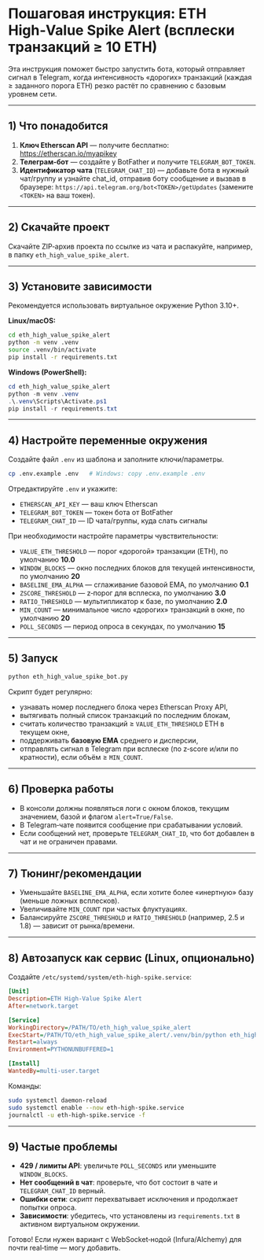 # Пошаговая инструкция: ETH High‑Value Spike Alert (всплески транзакций ≥ 10 ETH)

Эта инструкция поможет быстро запустить бота, который отправляет сигнал в Telegram,
когда интенсивность «дорогих» транзакций (каждая ≥ заданного порога ETH) резко растёт
по сравнению с базовым уровнем сети.

---

## 1) Что понадобится
1. **Ключ Etherscan API** — получите бесплатно: https://etherscan.io/myapikey
2. **Телеграм‑бот** — создайте у BotFather и получите `TELEGRAM_BOT_TOKEN`.
3. **Идентификатор чата** (`TELEGRAM_CHAT_ID`) — добавьте бота в нужный чат/группу и узнайте chat_id,
   отправив боту сообщение и вызвав в браузере:
   `https://api.telegram.org/bot<TOKEN>/getUpdates` (замените `<TOKEN>` на ваш токен).

---

## 2) Скачайте проект
Скачайте ZIP‑архив проекта по ссылке из чата и распакуйте, например, в папку `eth_high_value_spike_alert`.

---

## 3) Установите зависимости
Рекомендуется использовать виртуальное окружение Python 3.10+.

**Linux/macOS:**
```bash
cd eth_high_value_spike_alert
python -m venv .venv
source .venv/bin/activate
pip install -r requirements.txt
```

**Windows (PowerShell):**
```powershell
cd eth_high_value_spike_alert
python -m venv .venv
.\.venv\Scripts\Activate.ps1
pip install -r requirements.txt
```

---

## 4) Настройте переменные окружения
Создайте файл `.env` из шаблона и заполните ключи/параметры.

```bash
cp .env.example .env   # Windows: copy .env.example .env
```

Отредактируйте `.env` и укажите:
- `ETHERSCAN_API_KEY` — ваш ключ Etherscan
- `TELEGRAM_BOT_TOKEN` — токен бота от BotFather
- `TELEGRAM_CHAT_ID` — ID чата/группы, куда слать сигналы

При необходимости настройте параметры чувствительности:
- `VALUE_ETH_THRESHOLD` — порог «дорогой» транзакции (ETH), по умолчанию **10.0**
- `WINDOW_BLOCKS` — окно последних блоков для текущей интенсивности, по умолчанию **20**
- `BASELINE_EMA_ALPHA` — сглаживание базовой EMA, по умолчанию **0.1**
- `ZSCORE_THRESHOLD` — z‑порог для всплеска, по умолчанию **3.0**
- `RATIO_THRESHOLD` — мультипликатор к базе, по умолчанию **2.0**
- `MIN_COUNT` — минимальное число «дорогих» транзакций в окне, по умолчанию **20**
- `POLL_SECONDS` — период опроса в секундах, по умолчанию **15**

---

## 5) Запуск
```bash
python eth_high_value_spike_bot.py
```
Скрипт будет регулярно:
- узнавать номер последнего блока через Etherscan Proxy API,
- вытягивать полный список транзакций по последним блокам,
- считать количество транзакций ≥ `VALUE_ETH_THRESHOLD` ETH в текущем окне,
- поддерживать **базовую EMA** среднего и дисперсии,
- отправлять сигнал в Telegram при всплеске (по z‑score и/или по кратности), если объём ≥ `MIN_COUNT`.

---

## 6) Проверка работы
- В консоли должны появляться логи с окном блоков, текущим значением, базой и флагом `alert=True/False`.
- В Telegram‑чате появится сообщение при срабатывании условий.
- Если сообщений нет, проверьте `TELEGRAM_CHAT_ID`, что бот добавлен в чат и не ограничен правами.

---

## 7) Тюнинг/рекомендации
- Уменьшайте `BASELINE_EMA_ALPHA`, если хотите более «инертную» базу (меньше ложных всплесков).
- Увеличивайте `MIN_COUNT` при частых флуктуациях.
- Балансируйте `ZSCORE_THRESHOLD` и `RATIO_THRESHOLD` (например, 2.5 и 1.8) — зависит от рынка/времени.

---

## 8) Автозапуск как сервис (Linux, опционально)
Создайте `/etc/systemd/system/eth-high-spike.service`:
```ini
[Unit]
Description=ETH High-Value Spike Alert
After=network.target

[Service]
WorkingDirectory=/PATH/TO/eth_high_value_spike_alert
ExecStart=/PATH/TO/eth_high_value_spike_alert/.venv/bin/python eth_high_value_spike_bot.py
Restart=always
Environment=PYTHONUNBUFFERED=1

[Install]
WantedBy=multi-user.target
```

Команды:
```bash
sudo systemctl daemon-reload
sudo systemctl enable --now eth-high-spike.service
journalctl -u eth-high-spike.service -f
```

---

## 9) Частые проблемы
- **429 / лимиты API**: увеличьте `POLL_SECONDS` или уменьшите `WINDOW_BLOCKS`.
- **Нет сообщений в чат**: проверьте, что бот состоит в чате и `TELEGRAM_CHAT_ID` верный.
- **Ошибки сети**: скрипт перехватывает исключения и продолжает попытки опроса.
- **Зависимости**: убедитесь, что установлены из `requirements.txt` в активном виртуальном окружении.

Готово! Если нужен вариант с WebSocket‑нодой (Infura/Alchemy) для почти real‑time — могу добавить.
